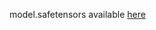 model.safetensors available [here](https://drive.google.com/drive/folders/16xrb3weMCoVjIeYTphxG4f0O1YDfw9tG?usp=sharing)